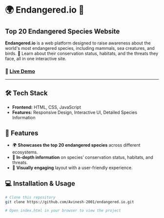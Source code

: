 # 🌍 Endangered.io 🌱

## Top 20 Endangered Species Website

**Endangered.io** is a web platform designed to raise awareness about the world's most endangered species, including mammals, sea creatures, and birds. 🌿 Learn about their conservation status, habitats, and the threats they face, all in one interactive site.

### 🔗 [Live Demo](#) [<!-- Add link if you host it -->](https://avinesh-2001.github.io/Endangered.io/)

---

## 🛠️ Tech Stack

- **Frontend:** HTML, CSS, JavaScript
- **Features:** Responsive Design, Interactive UI, Detailed Species Information

## 🚀 Features
- 🌍 **Showcases the top 20 endangered species** across different ecosystems.
- 📖 **In-depth information** on species’ conservation status, habitats, and threats.
- 🎨 **Visually engaging** layout with a user-friendly experience.
  
## 💻 Installation & Usage
```bash
# Clone this repository
git clone https://github.com/Avinesh-2001/endangered.io.git

# Open index.html in your browser to view the project
